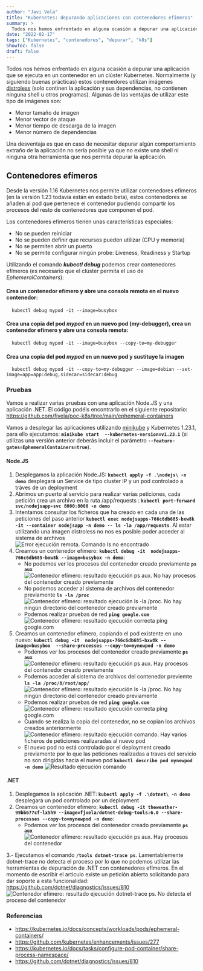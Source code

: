 ```yaml
---
author: "Javi Vela"
title: "Kubernetes: depurando aplicaciones con contenedores efímeros"
summary: >
  Todos nos hemos enfrentado en alguna ocasión a depurar una aplicación que se ejecuta en un contenedor en un clúster Kubernetes. Normalmente (y siguiendo buenas prácticas) estos contenedores utilizan imágenes [distroless](https://github.com/GoogleContainerTools/distroless) (solo continen la aplicación y sus dependencias, no contienen ninguna shell u otros programas)
date: "2022-02-17"
tags: ["Kubernetes", "contenedores", "depurar", "k8s"]
ShowToc: false
draft: false
---
```

Todos nos hemos enfrentado en alguna ocasión a depurar una aplicación que se ejecuta en un contenedor en un clúster Kubernetes. Normalmente (y siguiendo buenas prácticas) estos contenedores utilizan imágenes [distroless](https://github.com/GoogleContainerTools/distroless) (solo continen la aplicación y sus dependencias, no contienen ninguna shell u otros programas). Algunas de las ventajas de utilizar este tipo de imágenes son:
  - Menor tamaño de imagen
  - Menor vector de ataque
  - Menor tiempo de descarga de la imagen
  - Menor número de dependencias 

Una desventaja es que en caso de necesitar depurar algún comportamiento extraño de la aplicación no sería posible ya que no existe una shell ni ninguna otra herramienta que nos permita depurar la aplicación.

## Contenedores efímeros
Desde la versión 1.16 Kubernetes nos permite utilizar contenedores efímeros (en la versión 1.23 todavía están en estado beta), estos contenedores se añaden al pod que pertenece el contenedor pudiendo compartir los procesos del resto de contenedores que componen el pod.

Los contenedores efímeros tienen unas características especiales:
  - No se pueden reiniciar
  - No se pueden definir que recursos pueden utilizar (CPU y memoria)
  - No se permiten abrir un puerto
  - No se permite configurar ningún probe: Liveness, Readiness y Startup

Utilizando el comando _**kubectl debug**_ podemos crear contenedores efímeros (es necesario que el clúster permita el uso de _EphemeralContainers_):

#### Crea un contenedor efímero y abre una consola remota en el nuevo contenedor:
```
  kubectl debug mypod -it --image=busybox
```

#### Crea una copia del pod _mypod_ en un nuevo pod (my-debugger), crea un contenedor efímero y abre una consola remota:
```  
  kubectl debug mypod -it --image=busybox --copy-to=my-debugger
```

#### Crea una copia del pod _mypod_ en un nuevo pod y sustituye la imagen 
```  
  kubectl debug mypod -it --copy-to=my-debugger --image=debian --set-image=app=app:debug,sidecar=sidecar:debug
```

### Pruebas
Vamos a realizar varias pruebas con una aplicación Node.JS y una aplicación .NET. El código podéis encontrarlo en el siguiente repositorio: https://github.com/fjvela/poc-k8s/tree/main/ephemeral-containers

Vamos a desplegar las aplicaciones utilizando [minikube](https://minikube.sigs.k8s.io/) y Kubernetes 1.23.1, para ello ejecutamos: **```minikube start  --kubernetes-version=v1.23.1```** (si utilizas una versión anterior deberás incluir el parámetro **```--feature-gates=EphemeralContainers=true```**).

#### Node.JS
1. Desplegamos la aplicación Node.JS: **```kubectl apply -f .\nodejs\ -n demo```** desplegará un Service de tipo cluster IP y un pod controlado a tráves de un deployment
2. Abrimos un puerto al servicio para realizar varias peticiones, cada petición crea un archivo en la ruta /app/requests : **```kubectl port-forward svc/nodejsapp-svc 8000:8000 -n demo```**
3. Intentamos consultar los ficheros que ha creado en cada una de las peticiones del paso anterior **```kubectl exec nodejsapps-766c6db685-bxw8k -it --container nodejsapp -n demo -- ls -la /app/requests```**. Al estar utilizando una imagen distroless no nos es posible poder acceder al sistema de archivos
    ![Error ejecución remota. Comando ls no encontrado](/2022/kubernetes/container_ephemeral_nodejs_noshell.png)
4. Creamos un contenedor efímero: **```kubectl debug -it  nodejsapps-766c6db685-bxw8k --image=busybox -n demo```**:
    - No podemos ver los procesos del contenedor creado previamente **```ps aux```**
      ![Contenedor efímero: resultado ejecución ps aux. No hay procesos del contenedor creado previamente](/2022/kubernetes/container_ephemeral_nodejs_nops.png)
    - No podemos acceder al sistema de archivos del contenedor previamente **```ls -la /proc```**
      ![Contenedor efímero: resultado ejecución ls -la /proc. No hay ningún directorio del contenedor creado previamente](/2022/kubernetes/container_ephemeral_nodejs_files.png)
    - Podemos realizar pruebas de red **```ping google.com```**
      ![Contenedor efímero: resultado ejecución correcta ping google.com](/2022/kubernetes/container_ephemeral_nodejs_ping.png)
5. Creamos un contenedor efímero, copiando el pod existente en uno nuevo: **```kubectl debug -it  nodejsapps-766c6db685-bxw8k --image=busybox  --share-processes --copy-to=mynewpod -n demo```**
    - Podemos ver los procesos del contenedor creado previamente **```ps aux```**
      ![Contenedor efímero: resultado ejecución ps aux. Hay procesos del contenedor creado previamente](/2022/kubernetes/container_ephemeral_nodejs_ps.png)
    - Podemos acceder al sistema de archivos del contenedor previemte **```ls -la /proc/8/root/app/```**
      ![Contenedor efímero: resultado ejecución ls -la /proc. No hay ningún directorio del contenedor creado previamente](/2022/kubernetes/container_ephemeral_nodejs_files.png)
    - Podemos realizar pruebas de red **```ping google.com```**
      ![Contenedor efímero: resultado ejecución correcta ping google.com](/2022/kubernetes/container_ephemeral_nodejs_ping.png)
    - Cuando se realiza la copia del contenedor, no se copian los archivos creados anteriormente
      ![Contenedor efímero: resultado ejecución comando. Hay varios ficheros de peticiones realizaradas al nuevo pod](/2022/kubernetes/container_ephemeral_nodejs_requests_newfiles.png)
    - El nuevo pod no está controlado por el deployment creado previamente por lo que las peticiones realizadas a traves del servicio no son dirigidas hacia el nuevo pod **```kubectl describe pod mynewpod -n demo```**
      ![Resultado ejecución comando](/2022/kubernetes/container_ephemeral_nodejs_describe_pod.png)

#### .NET
1. Desplegamos la aplicación .NET: **```kubectl apply -f .\dotnet\ -n demo```** desplegará un pod controlado por un deployment
2. Creamos un contenedor efímero: **```kubectl debug -it theweather-99bb677cf-lx5h9 --image=fjvela/dotnet-debug-tools:6.0 --share-processes --copy-to=mynewpod -n demo```**:
    - Podemos ver los procesos del contenedor creado previamente **```ps aux```**
      ![Contenedor efímero: resultado ejecución ps aux. Hay procesos del contenedor](/2022/kubernetes/container_ephemeral_dotnet_ps.png)

3.- Ejecutamos el comando **```/tools dotnet-trace ps```**. Lamentablemente dotnet-trace no detecta el proceso por lo que no podemos utilizar las herramientas de depuración de .NET con contenedores efímeros. En el momento de escribir el articulo existe un petición abierta solicitando para dar soporte a esta funcionalidad: https://github.com/dotnet/diagnostics/issues/810
    ![Contenedor efímero: resultado ejecución dotnet-trace ps. No detecta el proceso del contenedor](/2022/kubernetes/container_ephemeral_dotnet_tools_nops.png)


### Referencias
- https://kubernetes.io/docs/concepts/workloads/pods/ephemeral-containers/
- https://github.com/kubernetes/enhancements/issues/277
- https://kubernetes.io/docs/tasks/configure-pod-container/share-process-namespace/
- https://github.com/dotnet/diagnostics/issues/810